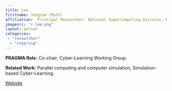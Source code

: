 ```yaml
---
title: Lee
firstname: Jongsuk (Ruth)
affiliation:  Principal Researcher, National Supercomputing Division, Korea Institute of Science and Technology Information (KISTI)
imagesrc: "r-lee.png"
layout: person
categories:
 - "researcher"
  - "steering"
---
```


**PRAGMA Role:** Co-chair, Cyber-Learning Working Group.

**Related Work:** Parallel computing and computer simulation, Simulation-based Cyber-Learning.

[Website][1]

[1]: https://www.edison.re.kr/
